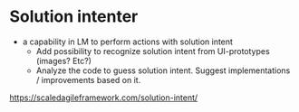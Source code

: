 # Solution intenter

- a capability in LM to perform actions with solution intent
    - Add possibility to recognize solution intent from UI-prototypes (images? Etc?)
    - Analyze the code to guess solution intent. Suggest implementations / improvements based on it.

https://scaledagileframework.com/solution-intent/